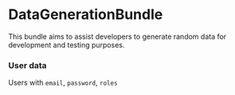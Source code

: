 # DataGenerationBundle

This bundle aims to assist developers to generate random data for development and testing purposes.

### User data

Users with `email`, `password`, `roles`
